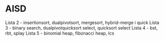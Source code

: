 # AISD
Lista 2 - insertionsort, dualpivotsort, mergesort, hybrid-merge i quick
Lista 3 - binary search, dualpivotquicksort select, quicksort select
Lista 4 - bst, rbt, splay
Lista 5 - binomial heap, fibonacci heap, lcs
